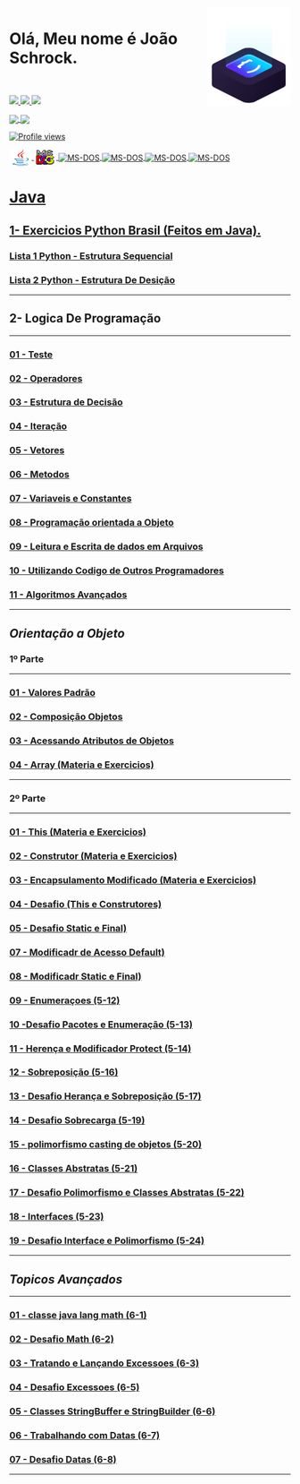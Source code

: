 <img src="ilus-code.svg" min-width="150px" max-width="150px" width="150px" align="right" alt="logo iuricode">
<h1 align="height">Olá, Meu nome é João Schrock. </h1></img>
<p align="left"> 
</p>
<br>
<p align="left">
  <a href="https://www.instagram.com/joaoschrock/" alt="Instagram">
    <img src="https://img.shields.io/badge/-Instagram-6610F2?style=for-the-badge&logo=Instagram&logoColor=FFFFFF&link=https://www.instagram.com/iuricode"/>
  </a>
  
  <a href="https://www.linkedin.com/in/jo%C3%A3o-schrock-b36560209" alt="Linkedin">
    <img src="https://img.shields.io/badge/-Linkedin-6610F2?style=for-the-badge&logo=Linkedin&logoColor=FFFFFF&link=https://www.linkedin.com/in/iuricode"/>
  </a>
 <a href="https://discord.com/channels/@me" alt="Discord">
    <img src="https://img.shields.io/badge/-Discord-6610F2?style=for-the-badge&logo=Discord&logoColor=FFFFFF&link=https://discord.gg/QevDJqCzaY"/>
  </a>

</p>
<p align="height">
<a href="https://https://github.com/JoaoSchrock">
  <img 
       align="center"
       height="140em" src="https://github-readme-stats.vercel.app/api?username=joaoschrock&show_icons=true&theme=rose_pine&include_all_commits=true&count_private=true"/>
  <img 
       align="center"
       height="140em" src="https://github-readme-stats.vercel.app/api/top-langs/?username=JoaoSchrock&layout=compact&langs_count=7&theme=rose_pine"/>  
    <p align="left"> 
      <img  height="22m" src="https://komarev.com/ghpvc/?username=joaoschrock&color=blue" alt="Profile views" />
 </p>
  <img align="center" alt="JAVA" height="30" width="40" src="https://github.com/devicons/devicon/blob/master/icons/java/java-original.svg">
    <img align="center" alt="MS-DOS" height="30" width="40" src="https://github.com/devicons/devicon/blob/master/icons/msdos/msdos-original.svg">
<img align="center" alt="MS-DOS" height="30" width="40" src="https://cdn.jsdelivr.net/gh/devicons/devicon/icons/css3/css3-original-wordmark.svg" />
 <img align="center" alt="MS-DOS" height="30" width="40" src="https://cdn.jsdelivr.net/gh/devicons/devicon/icons/cplusplus/cplusplus-original.svg" />
 <img align="center" alt="MS-DOS" height="30" width="40" src="https://cdn.jsdelivr.net/gh/devicons/devicon/icons/csharp/csharp-original.svg" />
  <img align="center" alt="MS-DOS" height="30" width="40" src="https://cdn.jsdelivr.net/gh/devicons/devicon/icons/c/c-original.svg" />

 
 # Java

## 1- Exercicios Python Brasil (Feitos em Java).
### [ Lista 1 Python - Estrutura Sequencial ](https://github.com/JoaoSchrock/Java/tree/main/Lista%201%20-%20Estrutura%20Sequencial/Exercicio-sequencial-main/)
### [ Lista 2 Python - Estrutura De Desição ](https://github.com/JoaoSchrock/Java/tree/main/Lista%202%20-%20Estrutura%20de%20Desi%C3%A7%C3%A3o/EstruturadeDesi-o-main/)
----

## 2- Logica De Programação
----
### [01 - Teste](https://github.com/JoaoSchrock/Java/tree/main/Testes/)

### [02 - Operadores ](https://github.com/JoaoSchrock/Java/tree/main/Operadores/ExerciciosJava-main/)


### [03 - Estrutura de Decisão ](https://github.com/JoaoSchrock/Java/tree/main/estrutura_de_decisao/)


### [04 - Iteração ](https://github.com/JoaoSchrock/Java/tree/main/Itera%C3%A7%C3%A3o/)


### [05 - Vetores ](https://github.com/JoaoSchrock/Java/tree/main/Vetores/)


### [06 - Metodos ](https://github.com/JoaoSchrock/Java/tree/main/metodos/)


### [07 - Variaveis e Constantes ](https://github.com/JoaoSchrock/Java/tree/main/variaveis_e_constantes_3/)


### [08 - Programação orientada a Objeto](https://github.com/JoaoSchrock/Java/tree/main/ProgramacaoORientadaAObjeto/)


### [09 - Leitura e Escrita de dados em Arquivos](https://github.com/JoaoSchrock/Java/tree/main/leituraeescrtitadedadosemarquivos/)


### [10 - Utilizando Codigo de Outros Programadores](https://github.com/JoaoSchrock/Java/tree/main/utilizando_codigo_de_outros_programadores/)


### [11 - Algoritmos Avançados](https://github.com/JoaoSchrock/Java/tree/main/algoritmos_avancados/)
----

##    _Orientação a Objeto_
### 1º Parte
----
### [01 - Valores Padrão](https://github.com/JoaoSchrock/Java/tree/main/valores_padrao/)

### [02 - Composição Objetos](https://github.com/JoaoSchrock/Java/tree/main/composicaoObjetos/)

### [03 - Acessando Atributos de Objetos](https://github.com/JoaoSchrock/Java/tree/main/acessando_Atributos_de_Objetos/)

### [04 - Array (Materia e Exercicios)](https://github.com/JoaoSchrock/Java/tree/main/Arrays/exercicio/)
----

### 2º Parte
----
### [01 - This (Materia e Exercicios)](https://github.com/JoaoSchrock/Java/tree/main/o_objeto_this/)

### [02 - Construtor (Materia e Exercicios)](https://github.com/JoaoSchrock/Java/tree/main/OrientacaoAobjetoParte2/)

### [03 - Encapsulamento Modificado (Materia e Exercicios)](https://github.com/JoaoSchrock/Java/tree/main/encapsulamentoemodificadoresdeacessopubliceprivate/)

### [04 - Desafio (This e Construtores)](https://github.com/JoaoSchrock/Java/tree/main/o_objeto_this/desafio_objeto_this_e_construtores/)

### [05 - Desafio Static e Final)](https://github.com/JoaoSchrock/Java/tree/main/Desafio_Static_e_Final/)

### [07 - Modificadr de Acesso Default)](https://github.com/JoaoSchrock/Java/tree/main/Modificadordeacessodefault/)

### [08 - Modificadr Static e Final)](https://github.com/JoaoSchrock/Java/tree/main/modificadorstaticefinal/)

### [09 - Enumeraçoes (5-12)](https://github.com/JoaoSchrock/Java/tree/main/enumeracoes_5_12/)

### [10 -Desafio Pacotes e Enumeração (5-13)](https://github.com/JoaoSchrock/Java/tree/main/desafio_pacotes_e_enumeracoes_5_13/)

### [11 - Herença e Modificador Protect (5-14)](https://github.com/JoaoSchrock/Java/tree/main/HerancaEmodificadorProtect5_14/)

### [12 - Sobreposição (5-16)](https://github.com/JoaoSchrock/Java/tree/main/Sobreposicao_5_16/)

### [13 - Desafio Herança e Sobreposição (5-17)](https://github.com/JoaoSchrock/Java/tree/main/desafio_heranca_e_sobreposicao_5_17/)

### [14 - Desafio Sobrecarga (5-19)](https://github.com/JoaoSchrock/Java/tree/main/_5_19_exercicio_sobrecarga/)

### [15 - polimorfismo casting de objetos (5-20)](https://github.com/JoaoSchrock/Java/tree/main/_5_20_polimorfismo_casting_de_objetos/)

### [16 - Classes Abstratas (5-21)](https://github.com/JoaoSchrock/Java/tree/main/_5_21_classes_abstratas/)

### [17 - Desafio Polimorfismo e Classes Abstratas (5-22)](https://github.com/JoaoSchrock/Java/tree/main/_5_22_desafio_polimorfismo_e_classes_abstratas/)

### [18 - Interfaces (5-23)](https://github.com/JoaoSchrock/Java/tree/main/_5_23_interfaces/)

### [19 - Desafio Interface e Polimorfismo (5-24)](https://github.com/JoaoSchrock/Java/tree/main/DesafioInterfaceePolimorfismo/)
----
##    _Topicos Avançados_  
----
### [01 - classe java lang math (6-1)](https://github.com/JoaoSchrock/Java/tree/main/_6_topcos_avancados_6_2_classe_java_lang__math/)
  
### [02 - Desafio Math (6-2)](https://github.com/JoaoSchrock/Java/tree/main/Exercicio_Topicos_Avancados/)

### [03 - Tratando e Lançando Excessoes (6-3)](https://github.com/JoaoSchrock/Java/tree/main/_6_4_tratando_e_lancando_excecoes/)
  
### [04 - Desafio Excessoes (6-5)](https://github.com/JoaoSchrock/Java/tree/main/_6_5_desafio_excecoes/)
     
### [05 - Classes StringBuffer e StringBuilder (6-6)](https://github.com/JoaoSchrock/Java/tree/main/_6_6_Classes_StringBuffer_e_StringBuilder/)
 
### [06 - Trabalhando com Datas (6-7)](https://github.com/JoaoSchrock/Java/tree/main/_6_7_trabalhando_com_datas/)
  
### [07 - Desafio Datas (6-8)](https://github.com/JoaoSchrock/Java/tree/main/DesafioDatas/)
----          






  

